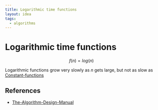 ```yaml
---
title: Logarithmic time functions
layout: idea
tags:
  - algorithms
---
```


# Logarithmic time functions

$$f(n)=log(n)$$

Logarithmic functions grow very slowly as $n$ gets large, but not as slow as
[Constant-functions](/computer-engineering/Constant-functions)

## References

- [The-Algorithm-Design-Manual](/reference/The-Algorithm-Design-Manual)
